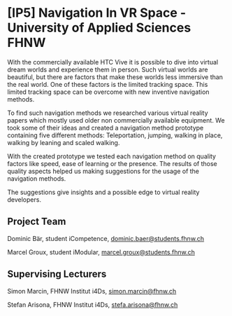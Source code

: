 # [IP5] Navigation In VR Space - University of Applied Sciences FHNW

With the commercially available HTC Vive it is possible to dive into virtual dream worlds and experience them in person. Such virtual worlds are beautiful, but there are factors that make these worlds less immersive than the real world. One of these factors is the limited tracking space. This limited tracking space can be overcome with new inventive navigation methods.

To find such navigation methods we researched various virtual reality papers which mostly used older non commercially available equipment. We took some of their ideas and created a navigation method prototype containing five different methods: Teleportation, jumping, walking in place, walking by leaning and scaled walking.

With the created prototype we tested each navigation method on quality factors like speed, ease of learning or the presence. The results of those quality aspects helped us making suggestions for the usage of the navigation methods.

The suggestions give insights and a possible edge to virtual reality developers.


## Project Team

Dominic Bär, student iCompetence, dominic.baer@students.fhnw.ch

Marcel Groux, student iModular, marcel.groux@students.fhnw.ch

## Supervising Lecturers
Simon Marcin, FHNW Institut i4Ds, simon.marcin@fhnw.ch

Stefan Arisona, FHNW Institut i4Ds, stefa.arisona@fhnw.ch
